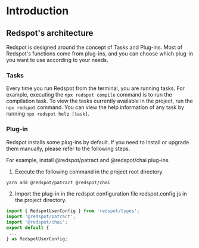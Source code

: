 # Introduction

## **Redspot's architecture**

Redspot is designed around the concept of Tasks and Plug-ins. Most of Redspot's functions come from plug-ins, and you can choose which plug-in you want to use according to your needs.

### **Tasks**

Every time you run Redspot from the terminal, you are running tasks. For example, executing the `npx redspot compile` command is to run the compilation task. To view the tasks currently available in the project, run the `npx redspot`  command. You can view the help information of any task by running `npx redspot help [task]`.

### **Plug-in**

Redspot installs some plug-ins by default. If you need to install or upgrade them manually, please refer to the following steps.

For example, install @redspot/patract and @redspot/chai plug-ins.

1. Execute the following command in the project root directory.
```sh
yarn add @redspot/patract @redspot/chai
```

2. Import the plug-in in the redspot configuration file redspot.config.js in the project directory.
```typescript
import { RedspotUserConfig } from 'redspot/types';
import '@redspot/patract';
import '@redspot/chai';
export default {
 ...
} as RedspotUserConfig;
```

